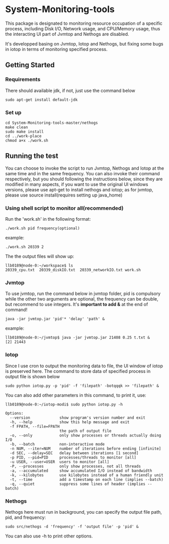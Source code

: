 # System-Monitoring-tools
This package is designated to monitoring resource occupation of a specific process,
including Disk I/O, Network usage, and CPU/Memory usage, thus the interacting UI part 
of Jvmtop and Nethogs are disabled. 

It's developped basing on Jvmtop, Iotop and Nethogs, but fixing some bugs in iotop in terms of monitoring specified process.

## Getting Started
### Requirements
  There should available jdk, if not, just use the command below
  ```  
  sudo apt-get install default-jdk
  ```
### Set up
	cd System-Monitoring-tools-master/nethogs
	make clean
	sudo make install
	cd ../work-place
	chmod a+x ./work.sh

## Running the test
You can choose to invoke the script to run Jvmtop, Nethogs and Iotop at the same time and in the same frequency.
You can also invoke their command respectively, but you should following the instructions below, since they are modified in many aspects,
if you want to use the original UI windows versions, please use apt-get to install nethogs and iotop; 
as for jvmtop, please use source install(requires setting up java_home)

### Using shell script to monitor all(recommended)
Run the 'work.sh' in the following format:
```
./work.sh pid frequency(optional)
```
example:
```
./work.sh 20339 2
```
The the output files will show up:
```
llb0189@node-0:~/workspace$ ls
20339_cpu.txt  20339_diskIO.txt  20339_networkIO.txt work.sh
```
### Jvmtop
To use jvmtop, run the command below in jvmtop folder, pid is compulsory while the other two arguments are optional, 
the frequency can be double, but recommend to use integers. It's **important to add &** at the end of command!
```
java -jar jvmtop.jar 'pid'* 'delay' 'path' &
```
example:
```
llb0189@node-0:~/jvmtop$ java -jar jvmtop.jar 21408 0.25 t.txt &
[2] 21443
```
### Iotop
Since I use cron to output the monitoring data to file, the UI window of iotop is preserved here.
The command to store data of specified process in output file is shown below
```
sudo python iotop.py -p 'pid' -f 'filepath' -botqqqk >> 'filepath' &
```
You can also add other parameters in this command, to print it, use:
```
llb0189@node-0:~/iotop-modi$ sudo python iotop.py -h

Options:
  --version             show program's version number and exit
  -h, --help            show this help message and exit
  -f FPATH, --file=FPATH
                        the path of output file
  -o, --only            only show processes or threads actually doing I/O
  -b, --batch           non-interactive mode
  -n NUM, --iter=NUM    number of iterations before ending [infinite]
  -d SEC, --delay=SEC   delay between iterations [1 second]
  -p PID, --pid=PID     processes/threads to monitor [all]
  -u USER, --user=USER  users to monitor [all]
  -P, --processes       only show processes, not all threads
  -a, --accumulated     show accumulated I/O instead of bandwidth
  -k, --kilobytes       use kilobytes instead of a human friendly unit
  -t, --time            add a timestamp on each line (implies --batch)
  -q, --quiet           suppress some lines of header (implies --batch)
```

### Nethogs
Nethogs here must run in background, you can specify the output file path, pid, and frequency:
```
sudo src/nethogs -d 'frequency' -f 'output file' -p 'pid' & 
```
You can also use -h to print other options.
